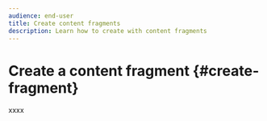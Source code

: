 ```yaml
---
audience: end-user
title: Create content fragments
description: Learn how to create with content fragments
---
```

# Create a content fragment {#create-fragment}

xxxx
